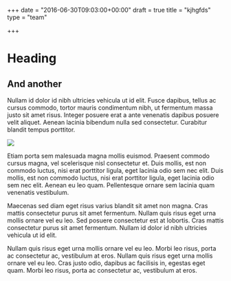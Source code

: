 +++
date = "2016-06-30T09:03:00+00:00"
draft = true
title = "kjhgfds"
type = "team"

+++
# Heading

## And another 

Nullam id dolor id nibh ultricies vehicula ut id elit. Fusce dapibus, tellus ac cursus commodo, tortor mauris condimentum nibh, ut fermentum massa justo sit amet risus. Integer posuere erat a ante venenatis dapibus posuere velit aliquet. Aenean lacinia bibendum nulla sed consectetur. Curabitur blandit tempus porttitor.

![](/images/organ.jpg)

Etiam porta sem malesuada magna mollis euismod. Praesent commodo cursus magna, vel scelerisque nisl consectetur et. Duis mollis, est non commodo luctus, nisi erat porttitor ligula, eget lacinia odio sem nec elit. Duis mollis, est non commodo luctus, nisi erat porttitor ligula, eget lacinia odio sem nec elit. Aenean eu leo quam. Pellentesque ornare sem lacinia quam venenatis vestibulum.

Maecenas sed diam eget risus varius blandit sit amet non magna. Cras mattis consectetur purus sit amet fermentum. Nullam quis risus eget urna mollis ornare vel eu leo. Sed posuere consectetur est at lobortis. Cras mattis consectetur purus sit amet fermentum. Nullam id dolor id nibh ultricies vehicula ut id elit.

Nullam quis risus eget urna mollis ornare vel eu leo. Morbi leo risus, porta ac consectetur ac, vestibulum at eros. Nullam quis risus eget urna mollis ornare vel eu leo. Cras justo odio, dapibus ac facilisis in, egestas eget quam. Morbi leo risus, porta ac consectetur ac, vestibulum at eros.